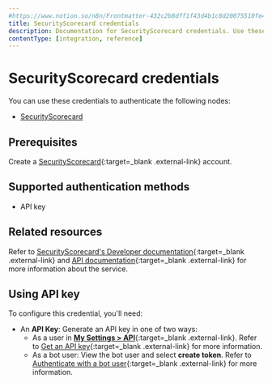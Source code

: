 ```yaml
---
#https://www.notion.so/n8n/Frontmatter-432c2b8dff1f43d4b1c8d20075510fe4
title: SecurityScorecard credentials
description: Documentation for SecurityScorecard credentials. Use these credentials to authenticate SecurityScorecard in n8n, a workflow automation platform.
contentType: [integration, reference]
---
```


# SecurityScorecard credentials

You can use these credentials to authenticate the following nodes:

- [SecurityScorecard](/integrations/builtin/app-nodes/n8n-nodes-base.securityscorecard/)


## Prerequisites

Create a [SecurityScorecard](https://securityscorecard.com/){:target=_blank .external-link} account.

## Supported authentication methods

- API key

## Related resources

Refer to [SecurityScorecard's Developer documentation](https://securityscorecard.readme.io/docs/integrate-ratings-platform-services){:target=_blank .external-link} and [API documentation](https://securityscorecard.readme.io/reference/introduction){:target=_blank .external-link} for more information about the service.

## Using API key

To configure this credential, you'll need:

- An **API Key**: Generate an API key in one of two ways:
    * As a user in [**My Settings > API**](https://platform.securityscorecard.io/#/my-settings/api){:target=_blank .external-link}. Refer to [Get an API key](https://securityscorecard.readme.io/docs/getting-started#step-1-get-an-api-key){:target=_blank .external-link} for more information.
    * As a bot user: View the bot user and select **create token**. Refer to [Authenticate with a bot user](https://securityscorecard.readme.io/docs/authentication#){:target=_blank .external-link} for more information.

